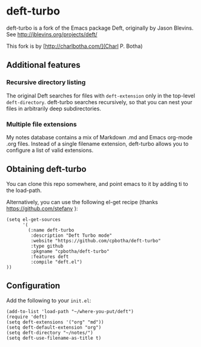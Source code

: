# deft-turbo

deft-turbo is a fork of the Emacs package Deft, originally by Jason
Blevins. See http://jblevins.org/projects/deft/

This fork is by [http://charlbotha.com/](Charl P. Botha)

## Additional features

### Recursive directory listing

The original Deft searches for files with `deft-extension` only in the
top-level `deft-directory`. deft-turbo searches recursively, so that
you can nest your files in arbitrarily deep subdirectories.

### Multiple file extensions

My notes database contains a mix of Markdown .md and Emacs org-mode
.org files. Instead of a single filename extension, deft-turbo allows
you to configure a list of valid extensions.

## Obtaining deft-turbo

You can clone this repo somewhere, and point emacs to it by adding ti
to the load-path.

Alternatively, you can use the following el-get recipe (thanks
https://github.com/stefanv ):

``` emacs-lisp
(setq el-get-sources
      '(
        (:name deft-turbo
         :description "Deft Turbo mode"
         :website "https://github.com/cpbotha/deft-turbo"
         :type github
         :pkgname "cpbotha/deft-turbo"
         :features deft
         :compile "deft.el")
))
```


## Configuration

Add the following to your `init.el`:

``` emacs-lisp
(add-to-list 'load-path "~/where-you-put/deft")
(require 'deft)
(setq deft-extensions '("org" "md"))
(setq deft-default-extension "org")
(setq deft-directory "~/notes/")
(setq deft-use-filename-as-title t)
```
